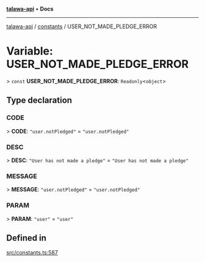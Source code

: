 [**talawa-api**](../../README.md) • **Docs**

***

[talawa-api](../../modules.md) / [constants](../README.md) / USER\_NOT\_MADE\_PLEDGE\_ERROR

# Variable: USER\_NOT\_MADE\_PLEDGE\_ERROR

\> `const` **USER\_NOT\_MADE\_PLEDGE\_ERROR**: `Readonly`\<`object`\>

## Type declaration

### CODE

\> **CODE**: `"user.notPledged"` = `"user.notPledged"`

### DESC

\> **DESC**: `"User has not made a pledge"` = `"User has not made a pledge"`

### MESSAGE

\> **MESSAGE**: `"user.notPledged"` = `"user.notPledged"`

### PARAM

\> **PARAM**: `"user"` = `"user"`

## Defined in

[src/constants.ts:587](https://github.com/PalisadoesFoundation/talawa-api/blob/f1c816bca43cc03a8c1bd303394e2550a50db017/src/constants.ts#L587)
